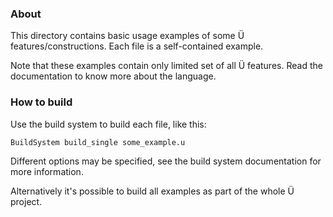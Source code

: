 ### About

This directory contains basic usage examples of some Ü features/constructions.
Each file is a self-contained example.

Note that these examples contain only limited set of all Ü features.
Read the documentation to know more about the language.


### How to build

Use the build system to build each file, like this:

```
BuildSystem build_single some_example.u
```

Different options may be specified, see the build system documentation for more information.

Alternatively it's possible to build all examples as part of the whole Ü project.

